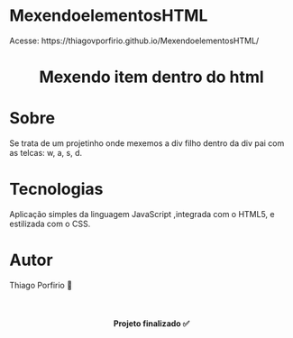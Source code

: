 # MexendoelementosHTML

<p> Acesse: https://thiagovporfirio.github.io/MexendoelementosHTML/ <p>

<h1 align="center">Mexendo item dentro do html</h1>

# Sobre
<p>Se trata de um projetinho onde mexemos a div filho dentro da div pai com as telcas: w, a, s, d.</p>

# Tecnologias

<p>Aplicação simples da linguagem JavaScript ,integrada com o HTML5, e estilizada com o CSS.</p>

# Autor

<p>Thiago Porfirio 🚀</p>
<br>
<h4 align="center">Projeto finalizado ✅</h4>
